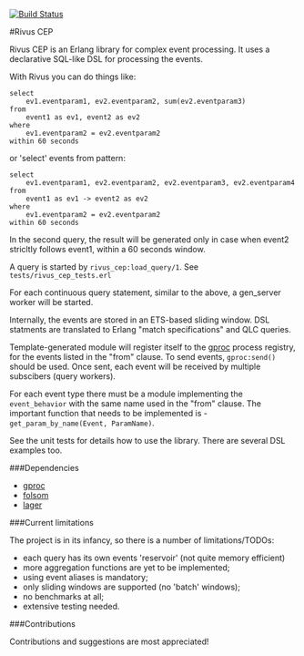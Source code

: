 [![Build Status](https://travis-ci.org/vascokk/rivus_cep.png)](https://travis-ci.org/vascokk/rivus_cep)

#Rivus CEP

Rivus CEP is an Erlang library for complex event processing. It uses a declarative SQL-like DSL for processing the events.

With Rivus you can do things like:

```
select 
    ev1.eventparam1, ev2.eventparam2, sum(ev2.eventparam3) 
from 
    event1 as ev1, event2 as ev2
where 
    ev1.eventparam2 = ev2.eventparam2
within 60 seconds
```

or 'select' events from pattern:

``` 
select 
    ev1.eventparam1, ev2.eventparam2, ev2.eventparam3, ev2.eventparam4
from 
    event1 as ev1 -> event2 as ev2
where
    ev1.eventparam2 = ev2.eventparam2
within 60 seconds
```

In the second query, the result will be generated only in case when event2 stricltly follows event1, within a 60 seconds window.

A query is started by `rivus_cep:load_query/1`. See `tests/rivus_cep_tests.erl`

For each continuous query statement, similar to the above, a gen\_server worker will be started. 

Internally, the events are stored in an ETS-based sliding window. DSL statments are translated to Erlang "match specifications" and QLC queries.

Template-generated module will register itself to the  [gproc](https://github.com/uwiger/gproc) process registry, for the events listed in the "from" clause. To send events, `gproc:send()` should be used. Once sent, each event will be received by multiple subscibers (query workers).

For each event type there must be a module implementing the `event_behavior` with the same name used in the "from" clause. The important function that needs to be implemented is - `get_param_by_name(Event, ParamName)`.

See the unit tests for details how to use the library. There are several DSL examples too.

###Dependencies

- [gproc](https://github.com/uwiger/gproc)
- [folsom](https://github.com/boundary/folsom)
- [lager](https://github.com/basho/lager)

###Current limitations

The project is in its infancy, so there is a number of limitations/TODOs:

- each query has its own events 'reservoir' (not quite memory efficient)
- more aggregation functions are yet to be implemented;
- using event aliases is mandatory;
- only sliding windows are supported (no 'batch' windows);
- no benchmarks at all;
- extensive testing needed.

###Contributions

Contributions and suggestions are most appreciated!
